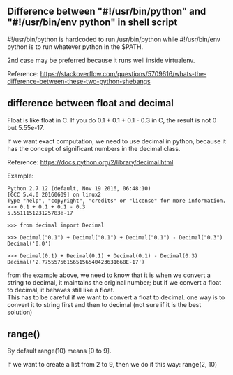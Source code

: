 Difference between "#!/usr/bin/python" and "#!/usr/bin/env python" in shell script
---------------------------------------------------------

#!/usr/bin/python is hardcoded to run /usr/bin/python 
while #!/usr/bin/env python is to run whatever python in the $PATH.

2nd case may be preferred because it runs well inside virtualenv.

Reference: https://stackoverflow.com/questions/5709616/whats-the-difference-between-these-two-python-shebangs


difference between float and decimal
--------------------------------------------

Float is like float in C.
If you do 0.1 + 0.1 + 0.1 - 0.3 in C, the result is not 0 but 5.55e-17.  

If we want exact computation, we need to use decimal in python, because it has the concept of significant numbers in the decimal class.

Reference: https://docs.python.org/2/library/decimal.html


Example:
```
Python 2.7.12 (default, Nov 19 2016, 06:48:10) 
[GCC 5.4.0 20160609] on linux2
Type "help", "copyright", "credits" or "license" for more information.
>>> 0.1 + 0.1 + 0.1 - 0.3
5.551115123125783e-17

>>> from decimal import Decimal

>>> Decimal("0.1") + Decimal("0.1") + Decimal("0.1") - Decimal("0.3")
Decimal('0.0')

>>> Decimal(0.1) + Decimal(0.1) + Decimal(0.1) - Decimal(0.3)
Decimal('2.775557561565156540423631668E-17')

```

from the example above, we need to know that it is when we convert a string to decimal, it maintains the original number;
but if we convert a float to decimal, it behaves still like a float.  
This has to be careful if we want to convert a float to decimal. one way is to convert it to string first and then to decimal (not sure if it is the best solution)


range()
-----------------------

By default range(10) means [0 to 9].

If we want to create a list from 2 to 9, then we do it this way: range(2, 10)
